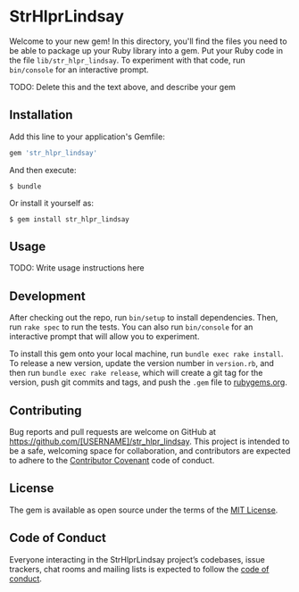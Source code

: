 # StrHlprLindsay

Welcome to your new gem! In this directory, you'll find the files you need to be able to package up your Ruby library into a gem. Put your Ruby code in the file `lib/str_hlpr_lindsay`. To experiment with that code, run `bin/console` for an interactive prompt.

TODO: Delete this and the text above, and describe your gem

## Installation

Add this line to your application's Gemfile:

```ruby
gem 'str_hlpr_lindsay'
```

And then execute:

    $ bundle

Or install it yourself as:

    $ gem install str_hlpr_lindsay

## Usage

TODO: Write usage instructions here

## Development

After checking out the repo, run `bin/setup` to install dependencies. Then, run `rake spec` to run the tests. You can also run `bin/console` for an interactive prompt that will allow you to experiment.

To install this gem onto your local machine, run `bundle exec rake install`. To release a new version, update the version number in `version.rb`, and then run `bundle exec rake release`, which will create a git tag for the version, push git commits and tags, and push the `.gem` file to [rubygems.org](https://rubygems.org).

## Contributing

Bug reports and pull requests are welcome on GitHub at https://github.com/[USERNAME]/str_hlpr_lindsay. This project is intended to be a safe, welcoming space for collaboration, and contributors are expected to adhere to the [Contributor Covenant](http://contributor-covenant.org) code of conduct.

## License

The gem is available as open source under the terms of the [MIT License](https://opensource.org/licenses/MIT).

## Code of Conduct

Everyone interacting in the StrHlprLindsay project’s codebases, issue trackers, chat rooms and mailing lists is expected to follow the [code of conduct](https://github.com/[USERNAME]/str_hlpr_lindsay/blob/master/CODE_OF_CONDUCT.md).

